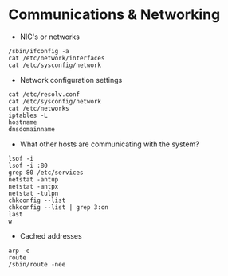 # Communications & Networking

* NIC's or networks
```
/sbin/ifconfig -a
cat /etc/network/interfaces
cat /etc/sysconfig/network
```

* Network configuration settings
```
cat /etc/resolv.conf
cat /etc/sysconfig/network
cat /etc/networks
iptables -L
hostname
dnsdomainname
```

* What other hosts are communicating with the system?
```
lsof -i
lsof -i :80
grep 80 /etc/services
netstat -antup
netstat -antpx
netstat -tulpn
chkconfig --list
chkconfig --list | grep 3:on
last
w
```

* Cached addresses
```
arp -e
route
/sbin/route -nee
```
